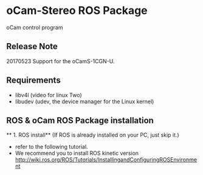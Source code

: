 # oCam-Stereo ROS Package
oCam control program

## Release Note
20170523
	Support for the oCamS-1CGN-U.

## Requirements
- libv4l  (video for linux Two)
- libudev (udev, the device manager for the Linux kernel)

## ROS & oCam ROS Package installation
** 1. ROS install**
(If ROS is already installed on your PC, just skip it.)
* refer to the following tutorial.
* We recommend you to install ROS kinetic version
http://wiki.ros.org/ROS/Tutorials/InstallingandConfiguringROSEnvironment


